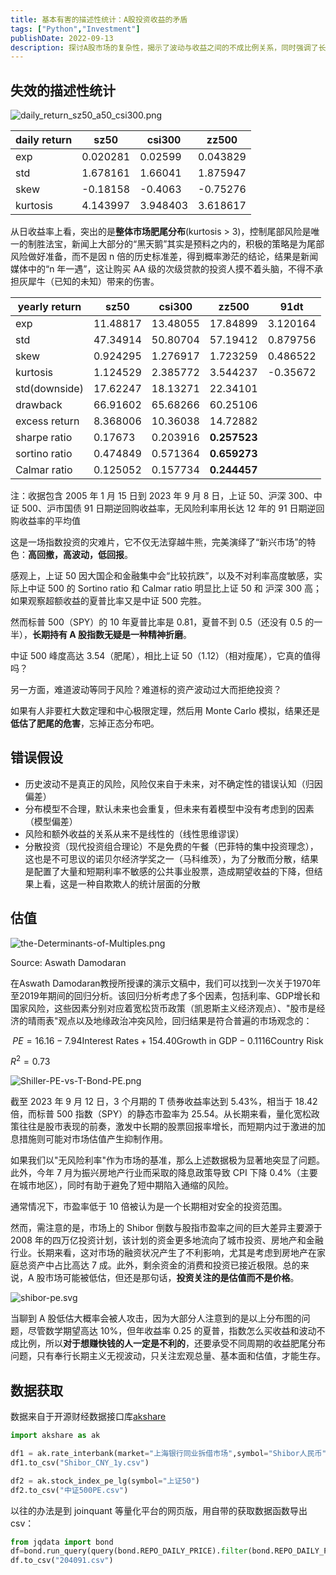 ```yaml
---
title: 基本有害的描述性统计：A股投资收益的矛盾
tags: ["Python","Investment"]
publishDate: 2022-09-13
description: 探讨A股市场的复杂性，揭示了波动与收益之间的不成比例关系，同时强调了长期主义和基本面分析在投资中的关键作用。
---
```


## 失效的描述性统计

![daily_return_sz50_a50_csi300.png](/static/images/daily_return_sz50_a50_csi300.png)

| daily return | sz50     | csi300   | zz500    |
| ------------ | -------- | -------- | -------- |
| exp          | 0.020281 | 0.02599  | 0.043829 |
| std          | 1.678161 | 1.66041  | 1.875947 |
| skew         | -0.18158 | -0.4063  | -0.75276 |
| kurtosis     | 4.143997 | 3.948403 | 3.618617 |

从日收益率上看，突出的是**整体市场肥尾分布**(kurtosis > 3)，控制尾部风险是唯一的制胜法宝，新闻上大部分的“黑天鹅”其实是预料之内的，积极的策略是为尾部风险做好准备，而不是因 n 倍的历史标准差，得到概率渺茫的结论，结果是新闻媒体中的“n 年一遇”，这让购买 AA 级的次级贷款的投资人摸不着头脑，不得不承担灰犀牛（已知的未知）带来的伤害。

| yearly return | sz50     | csi300   | zz500        | 91dt     |
| ------------- | -------- | -------- | ------------ | -------- |
| exp           | 11.48817 | 13.48055 | 17.84899     | 3.120164 |
| std           | 47.34914 | 50.80704 | 57.19412     | 0.879756 |
| skew          | 0.924295 | 1.276917 | 1.723259     | 0.486522 |
| kurtosis      | 1.124529 | 2.385772 | 3.544237     | -0.35672 |
| std(downside) | 17.62247 | 18.13271 | 22.34101     |          |
| drawback      | 66.91602 | 65.68266 | 60.25106     |          |
| excess return | 8.368006 | 10.36038 | 14.72882     |          |
| sharpe ratio  | 0.17673  | 0.203916 | **0.257523** |          |
| sortino ratio | 0.474849 | 0.571364 | **0.659273** |          |
| Calmar ratio  | 0.125052 | 0.157734 | **0.244457** |          |

注：收据包含 2005 年 1 月 15 日到 2023 年 9 月 8 日，上证 50、沪深 300、中证 500、沪市国债 91 日期逆回购收益率，无风险利率用长达 12 年的 91 日期逆回购收益率的平均值

这是一场指数投资的灾难片，它不仅无法穿越牛熊，完美演绎了“新兴市场”的特色：**高回撤，高波动，低回报**。

感观上，上证 50 因大国企和金融集中会“比较抗跌”，以及不对利率高度敏感，实际上中证 500 的 Sortino ratio 和 Calmar ratio 明显比上证 50 和 沪深 300 高；如果观察超额收益的夏普比率又是中证 500 完胜。

然而标普 500（SPY）的 10 年夏普比率是 0.81，夏普不到 0.5（还没有 0.5 的一半），**长期持有 A 股指数无疑是一种精神折磨**。

中证 500 峰度高达 3.54（肥尾），相比上证 50（1.12）（相对瘦尾），它真的值得吗？

另一方面，难道波动等同于风险？难道标的资产波动过大而拒绝投资？

如果有人非要杠大数定理和中心极限定理，然后用 Monte Carlo 模拟，结果还是**低估了肥尾的危害**，忘掉正态分布吧。

## 错误假设

- 历史波动不是真正的风险，风险仅来自于未来，对不确定性的错误认知（归因偏差）
- 分布模型不合理，默认未来也会重复，但未来有着模型中没有考虑到的因素（模型偏差）
- 风险和额外收益的关系从来不是线性的（线性思维谬误）
- 分散投资（现代投资组合理论）不是免费的午餐（巴菲特的集中投资理念），这也是不可思议的诺贝尔经济学奖之一（马科维茨），为了分散而分散，结果是配置了大量和短期利率不敏感的公共事业股票，造成期望收益的下降，但结果上看，这是一种自欺欺人的统计层面的分散

## 估值

![the-Determinants-of-Multiples.png](/static/images/the-Determinants-of-Multiples.png)

Source: Aswath Damodaran


在Aswath Damodaran教授所授课的演示文稿中，我们可以找到一次关于1970年至2019年期间的回归分析。该回归分析考虑了多个因素，包括利率、GDP增长和国家风险，这些因素分别对应着宽松货币政策（凯恩斯主义经济观点）、"股市是经济的晴雨表"观点以及地缘政治冲突风险，回归结果是符合普遍的市场观念的：

$$
PE = 16.16 - 7.94 \text{Interest Rates} + 154.40 \text{Growth in GDP} - 0.1116 \text{Country Risk}
$$

$R^2 = 0.73$

![Shiller-PE-vs-T-Bond-PE.png](/static/images/Shiller-PE-vs-T-Bond-PE.png)

截至 2023 年 9 月 12 日，3 个月期的 T 债券收益率达到 5.43%，相当于 18.42 倍，而标普 500 指数（SPY）的静态市盈率为 25.54。从长期来看，量化宽松政策往往是股市表现的前奏，激发中长期的股票回报率增长，而短期内过于激进的加息措施则可能对市场估值产生抑制作用。

如果我们以"无风险利率"作为市场的基准，那么上述数据极为显著地突显了问题。此外，今年 7 月为振兴房地产行业而采取的降息政策导致 CPI 下降 0.4%（主要在城市地区），同时有助于避免了短中期陷入通缩的风险。

通常情况下，市盈率低于 10 倍被认为是一个长期相对安全的投资范围。

然而，需注意的是，市场上的 Shibor 倒数与股指市盈率之间的巨大差异主要源于 2008 年的四万亿投资计划，该计划的资金更多地流向了城市投资、房地产和金融行业。长期来看，这对市场的融资状况产生了不利影响，尤其是考虑到房地产在家庭总资产中占比高达 7 成。此外，剩余资金的消费和投资已接近极限。总的来说，A 股市场可能被低估，但还是那句话，**投资关注的是估值而不是价格**。

![shibor-pe.svg](/static/images/shibor-pe.svg)

当聊到 A 股低估大概率会被人攻击，因为大部分人注意到的是以上分布图的问题，尽管数学期望高达 10%，但年收益率 0.25 的夏普，指数怎么买收益和波动不成比例，所以**对于想赚快钱的人一定是不利的**，还要承受不同周期的收益肥尾分布问题，只有奉行长期主义无视波动，只关注宏观总量、基本面和估值，才能生存。

## 数据获取

数据来自于开源财经数据接口库[akshare](https://github.com/akfamily/akshare)

```py
import akshare as ak

df1 = ak.rate_interbank(market="上海银行同业拆借市场",symbol="Shibor人民币",indicator="1年")
df1.to_csv("Shibor_CNY_1y.csv")

df2 = ak.stock_index_pe_lg(symbol="上证50")
df2.to_csv("中证500PE.csv")
```

以往的办法是到 joinquant 等量化平台的网页版，用自带的获取数据函数导出 csv：

```py
from jqdata import bond
df=bond.run_query(query(bond.REPO_DAILY_PRICE).filter(bond.REPO_DAILY_PRICE.code == "204091.XSHG"))
df.to_csv("204091.csv")
```
